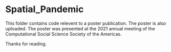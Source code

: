 # Spatial_Pandemic

This folder contains code relevent to a poster publication. The poster is also uploaded.
The poster was presented at the 2021 annual meeting of the Computational Social Science Society of the Americas.

Thanks for reading.
